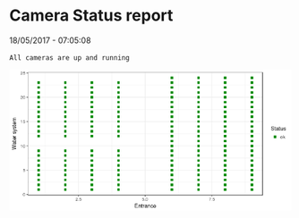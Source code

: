 Camera Status report
================
18/05/2017 - 07:05:08

    All cameras are up and running

![](camreport_files/figure-markdown_github/unnamed-chunk-2-1.png)
